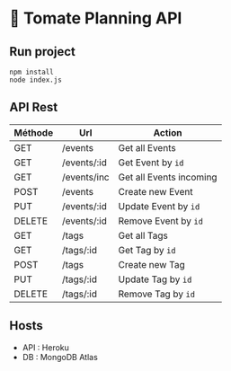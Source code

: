 # 🍅 Tomate Planning API

## Run project

```
npm install
node index.js
```

## API Rest

| Méthode | Url | Action  |
|---------|-----|---------|
| GET     | /events     | Get all Events |
| GET     | /events/:id | Get Event by `id` |
| GET     | /events/inc | Get all Events incoming |
| POST    | /events     | Create new Event |
| PUT     | /events/:id | Update Event by `id` |
| DELETE  | /events/:id | Remove Event by `id` |
| GET     | /tags       | Get all Tags |
| GET     | /tags/:id   | Get Tag by `id` |
| POST    | /tags       | Create new Tag |
| PUT     | /tags/:id   | Update Tag by `id` |
| DELETE  | /tags/:id   | Remove Tag by `id` |

## Hosts

- API : Heroku
- DB : MongoDB Atlas